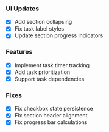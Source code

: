 ### UI Updates
- [x] Add section collapsing
- [x] Fix task label styles
- [x] Update section progress indicators

### Features
- [x] Implement task timer tracking
- [x] Add task prioritization
- [x] Support task dependencies

### Fixes
- [x] Fix checkbox state persistence
- [x] Fix section header alignment
- [x] Fix progress bar calculations
